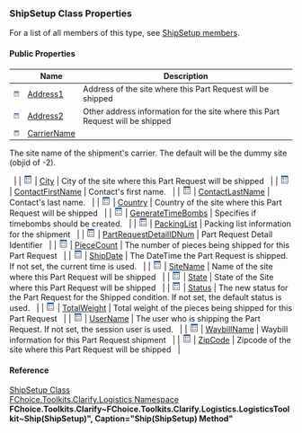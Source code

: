 ﻿### ShipSetup Class Properties

For a list of all members of this type, see [ShipSetup members](FChoice.Toolkits.Clarify~FChoice.Toolkits.Clarify.Logistics.ShipSetup_members.md).

#### Public Properties

|   | Name | Description |
| --- | --- | --- |
| ![Public Property](dotnetimages/publicProperty.png) | [Address1](FChoice.Toolkits.Clarify~FChoice.Toolkits.Clarify.Logistics.ShipSetup~Address1.md) | Address of the site where this Part Request will be shipped   |
| ![Public Property](dotnetimages/publicProperty.png) | [Address2](FChoice.Toolkits.Clarify~FChoice.Toolkits.Clarify.Logistics.ShipSetup~Address2.md) | Other address information for the site where this Part Request will be shipped   |
| ![Public Property](dotnetimages/publicProperty.png) | [CarrierName](FChoice.Toolkits.Clarify~FChoice.Toolkits.Clarify.Logistics.ShipSetup~CarrierName.md) | 
The site name of the shipment's carrier. The default will be the dummy site (objid of -2).

  |
| ![Public Property](dotnetimages/publicProperty.png) | [City](FChoice.Toolkits.Clarify~FChoice.Toolkits.Clarify.Logistics.ShipSetup~City.md) | City of the site where this Part Request will be shipped   |
| ![Public Property](dotnetimages/publicProperty.png) | [ContactFirstName](FChoice.Toolkits.Clarify~FChoice.Toolkits.Clarify.Logistics.ShipSetup~ContactFirstName.md) | Contact's first name.   |
| ![Public Property](dotnetimages/publicProperty.png) | [ContactLastName](FChoice.Toolkits.Clarify~FChoice.Toolkits.Clarify.Logistics.ShipSetup~ContactLastName.md) | Contact's last name.   |
| ![Public Property](dotnetimages/publicProperty.png) | [Country](FChoice.Toolkits.Clarify~FChoice.Toolkits.Clarify.Logistics.ShipSetup~Country.md) | Country of the site where this Part Request will be shipped   |
| ![Public Property](dotnetimages/publicProperty.png) | [GenerateTimeBombs](FChoice.Toolkits.Clarify~FChoice.Toolkits.Clarify.Logistics.ShipSetup~GenerateTimeBombs.md) | Specifies if timebombs should be created.   |
| ![Public Property](dotnetimages/publicProperty.png) | [PackingList](FChoice.Toolkits.Clarify~FChoice.Toolkits.Clarify.Logistics.ShipSetup~PackingList.md) | Packing list information for the shipment   |
| ![Public Property](dotnetimages/publicProperty.png) | [PartRequestDetailIDNum](FChoice.Toolkits.Clarify~FChoice.Toolkits.Clarify.Logistics.ShipSetup~PartRequestDetailIDNum.md) | Part Request Detail Identifier   |
| ![Public Property](dotnetimages/publicProperty.png) | [PieceCount](FChoice.Toolkits.Clarify~FChoice.Toolkits.Clarify.Logistics.ShipSetup~PieceCount.md) | The number of pieces being shipped for this Part Request   |
| ![Public Property](dotnetimages/publicProperty.png) | [ShipDate](FChoice.Toolkits.Clarify~FChoice.Toolkits.Clarify.Logistics.ShipSetup~ShipDate.md) | The DateTime the Part Request is shipped. If not set, the current time is used.   |
| ![Public Property](dotnetimages/publicProperty.png) | [SiteName](FChoice.Toolkits.Clarify~FChoice.Toolkits.Clarify.Logistics.ShipSetup~SiteName.md) | Name of the site where this Part Request will be shipped   |
| ![Public Property](dotnetimages/publicProperty.png) | [State](FChoice.Toolkits.Clarify~FChoice.Toolkits.Clarify.Logistics.ShipSetup~State.md) | State of the Site where this Part Request will be shipped   |
| ![Public Property](dotnetimages/publicProperty.png) | [Status](FChoice.Toolkits.Clarify~FChoice.Toolkits.Clarify.Logistics.ShipSetup~Status.md) | The new status for the Part Request for the Shipped condition. If not set, the default status is used.   |
| ![Public Property](dotnetimages/publicProperty.png) | [TotalWeight](FChoice.Toolkits.Clarify~FChoice.Toolkits.Clarify.Logistics.ShipSetup~TotalWeight.md) | Total weight of the pieces being shipped for this Part Request   |
| ![Public Property](dotnetimages/publicProperty.png) | [UserName](FChoice.Toolkits.Clarify~FChoice.Toolkits.Clarify.Logistics.ShipSetup~UserName.md) | The user who is shipping the Part Request. If not set, the session user is used.   |
| ![Public Property](dotnetimages/publicProperty.png) | [WaybillName](FChoice.Toolkits.Clarify~FChoice.Toolkits.Clarify.Logistics.ShipSetup~WaybillName.md) | Waybill information for this Part Request shipment   |
| ![Public Property](dotnetimages/publicProperty.png) | [ZipCode](FChoice.Toolkits.Clarify~FChoice.Toolkits.Clarify.Logistics.ShipSetup~ZipCode.md) | Zipcode of the site where this Part Request will be shipped   |





#### Reference

[ShipSetup Class](FChoice.Toolkits.Clarify~FChoice.Toolkits.Clarify.Logistics.ShipSetup.md)  
[FChoice.Toolkits.Clarify.Logistics Namespace](FChoice.Toolkits.Clarify~FChoice.Toolkits.Clarify.Logistics_namespace.md)  
**FChoice.Toolkits.Clarify~FChoice.Toolkits.Clarify.Logistics.LogisticsToolkit~Ship(ShipSetup)", Caption="Ship(ShipSetup) Method"**